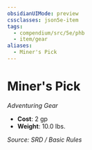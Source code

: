 ```yaml
---
obsidianUIMode: preview
cssclasses: json5e-item
tags:
  - compendium/src/5e/phb
  - item/gear
aliases:
  - Miner's Pick
---
```

# Miner's Pick
*Adventuring Gear*  

- **Cost**: 2 gp
- **Weight**: 10.0 lbs.

*Source: SRD / Basic Rules*